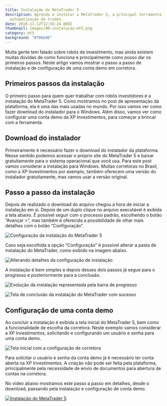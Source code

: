 ```yaml
---
title: Instalação do MetaTrader 5
description: Aprenda a instalar o MetaTrader 5, a principal ferramenta de
  automatização de trades.
date: 2018-11-12T12:55:24.000Z
thumbnail: images/00-instalacao-mt5.png
category: mt5
background: "#7D669E"
---
```

Muita gente tem falado sobre robôs de investimento, mas ainda existem muitas dúvidas de como funciona e principalmente como posso dar os primeiros passos. Neste artigo vamos mostrar o passo a passo de instalação e de configuração de uma conta demo em corretora.

## Primeiros passos da instalação

O primeiro passo para quem quer trabalhar com robôs investidores é a instalação do MetaTrader 5. Como mostramos no post de apresentação da plataforma, ela é uma das mais usadas no mundo. Por isso vamos ver como fazer download do instalador para o Windows. Além disso, vamos ver como configurar uma conta demo da XP Investimentos, para começar a brincar com a ferramenta.

## Download do instalador

Primeiramente é necessário fazer o download do instalador da plataforma. Nesse sentido podemos acessar o próprio site do MetaTrader 5 e baixar gratuitamente para o sistema operacional que você usa.  Para este post vamos considerar a instalação para Windows. Muitas corretoras no Brasil, como a XP Investimentos por exemplo, também oferecem uma versão do instalador gratuitamente, mas vamos usar a versão original.

## Passo a passo da instalação

Depois de realizado o download do arquivo chegou a hora de iniciar a instalação em si. Depois de um duplo clique no arquivo executável é exibida a tela abaixo. É possível seguir com o processo padrão, escolhendo o botão “Avançar >”, mas também é oferecida a possibilidade de olhar mais detalhes com o botão “Configuração”.

![Configuração da instalação do MetaTrader 5](/images/01-instalacao-configurar.png "Configuração da instalação")

Caso seja escolhida a opção “Configuração” é possível alterar a pasta de instalação do MetaTrader, como exibido na imagem abaixo.

![Alterando detalhes da configuração de instalação](/images/02-instalacao-configurar-detalhe.png "Detalhes da configuração")

A instalação é bem simples e depois desses dois passos já segue para o progresso e posteriormente para a conclusão.

![Evolução da instalação representada pela barra de progresso](/images/03-instalacao-progresso.png "Progresso da instalação")

![Tela de conclusão da instalação do MetaTrader com sucesso](/images/04-instalacao-conclusao.png "Conclusão da instalação")

## Configuração de uma conta demo

Ao concluir a instalação é exibida a tela inicial do MetaTrader 5, bem como a funcionalidade de escolha da corretora. Neste exemplo vamos considerar a XP Investimentos, solicitando e configurando um usuário e senha para uma conta demo.

![Tela inicial com a configuração de corretora](/images/06-tela-inicial.png "Tela inicial do MetaTrader 5")

Para solicitar o usuário e senha da conta demo já é necessário ter conta aberta na XP Investimentos. A criação não pode ser feita pela plataforma, principalmente pela necessidade de envio de documentos para abertura de contas na corretora.

No vídeo abaixo mostramos este passo a passo em detalhes, desde o download, passando pela instalação e configuração de conta demo.

[![Instalação do MetaTrader 5](https://img.youtube.com/vi/5g4XOqqsmI4/0.jpg)](https://www.youtube.com/watch?v=5g4XOqqsmI4)
